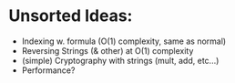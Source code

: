 # Unsorted Ideas:
- Indexing w. formula (O(1) complexity, same as normal)
- Reversing Strings (& other) at O(1) complexity
- (simple) Cryptography with strings (mult, add, etc...)
- Performance?